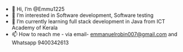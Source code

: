 - 👋 Hi, I’m @Emmu1225
- 👀 I’m interested in Software development, Software testing
- 🌱 I’m currently learning full stack development in Java from ICT Academy of Kerala
- 📫 How to reach me - via email- emmanuelrobin007@gmail.com and Whatsapp 9400342613

<!---
Emmu1225/Emmu1225 is a ✨ special ✨ repository because its `README.md` (this file) appears on your GitHub profile.
You can click the Preview link to take a look at your changes.
--->
